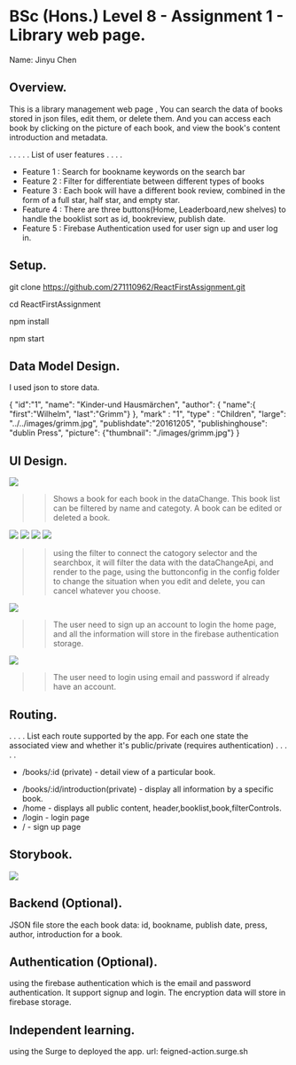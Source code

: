 # BSc (Hons.) Level 8 - Assignment 1 - Library web page.

Name: Jinyu Chen

## Overview.

This is a library management web page , 
You can search the data of books stored in json files, 
edit them, or delete them. And you can access each book by clicking on the picture of each book, 
and view the book's content introduction and metadata.

. . . . . List of user features  . . . .

- Feature 1 : Search for bookname keywords on the search bar
- Feature 2 : Filter for differentiate between different types of books
- Feature 3 : Each book will have a different book review, combined in the form of a full star, half star, and empty star.
- Feature 4 : There are three buttons(Home, Leaderboard,new shelves) to handle the booklist sort as id, bookreview, publish date.
- Feature 5 : Firebase Authentication used for user sign up and user log in.

## Setup.

git clone https://github.com/271110962/ReactFirstAssignment.git

cd ReactFirstAssignment

npm install

npm start


## Data Model Design.

I used json to store data.

{
            "id":"1",
            "name": "Kinder-und Hausmärchen",
            "author": {
                    "name":{ "first":"Wilhelm", "last":"Grimm"}
                },
            "mark" : "1",
            "type" : "Children",
            "large": "../../images/grimm.jpg",
            "publishdate":"20161205",
            "publishinghouse": "dublin Press",
            "picture": {"thumbnail": "./images/grimm.jpg"}
        }

## UI Design.

![][main]

>> Shows a book for each book in the dataChange. This book list can be filtered by name and categoty. A book can be edited or deleted a book. 

![][detail1]
![][detail2]
![][detail3]
![][detail4]

>> using the filter to connect the catogory selector and the searchbox, it will filter the data with the dataChangeApi, and render to the page, using the buttonconfig in the config folder to change the situation when you edit and delete, you can cancel whatever you choose.

![][detail5]

>> The user need to sign up an account to login the home page, and all the information will store in the firebase authentication storage.

![][detail6]

>> The user need to login using email and password if already have an account.

## Routing.

. . . . List each route supported by the app. For each one state the associated view and whether it's public/private (requires authentication) . . . . .

- /books/:id (private) - detail view of a particular book.
+ /books/:id/introduction(private) - display all information by a specific book.
+ /home - displays all public content, header,booklist,book,filterControls.
+ /login - login page
+ / - sign up page

## Storybook.


![][stories]



## Backend (Optional).

JSON file store the each book data: id, bookname, publish date, press, author, introduction for a book.

## Authentication (Optional).

using the firebase authentication which is the email and password authentication. It support signup and login. The encryption data will store in firebase storage.

## Independent learning.

using the Surge to deployed the app.  url:  feigned-action.surge.sh 


[main]: (./img/main.png)
[detail1]: (./img/detail1.png)
[detail2]: (./img/detail2.png)
[detail3]: (./img/detail3.png)
[detail4]: (./img/detail4.png)
[detail5]: (./img/detail5.png)
[detail6]: (./img/detail6.png)
[stories]: (./img/stories.png)
